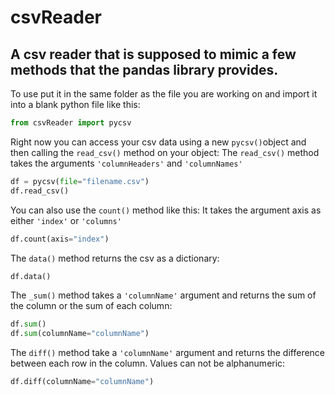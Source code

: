 # csvReader

## A csv reader that is supposed to mimic a few methods that the pandas library provides.

To use put it in the same folder as the file you are working on and import it into a blank python file like this:

```python
from csvReader import pycsv
```

Right now you can access your csv data using a new `pycsv()`object and then calling the `read_csv()` method on your object:
The `read_csv()` method takes the arguments `'columnHeaders'` and `'columnNames'`

```python
df = pycsv(file="filename.csv")
df.read_csv()
```

You can also use the `count()` method like this:
It takes the argument axis as either `'index'` or `'columns'`

```python
df.count(axis="index")
```

The `data()` method returns the csv as a dictionary:

```python
df.data()
```

The `_sum()` method takes a `'columnName'` argument and returns the sum of the column or the sum of each column:

```python
df.sum()
df.sum(columnName="columnName")
```

The `diff()` method take a `'columnName'` argument and returns the difference between each row in the column. Values can not be alphanumeric:

```python
df.diff(columnName="columnName")
```
